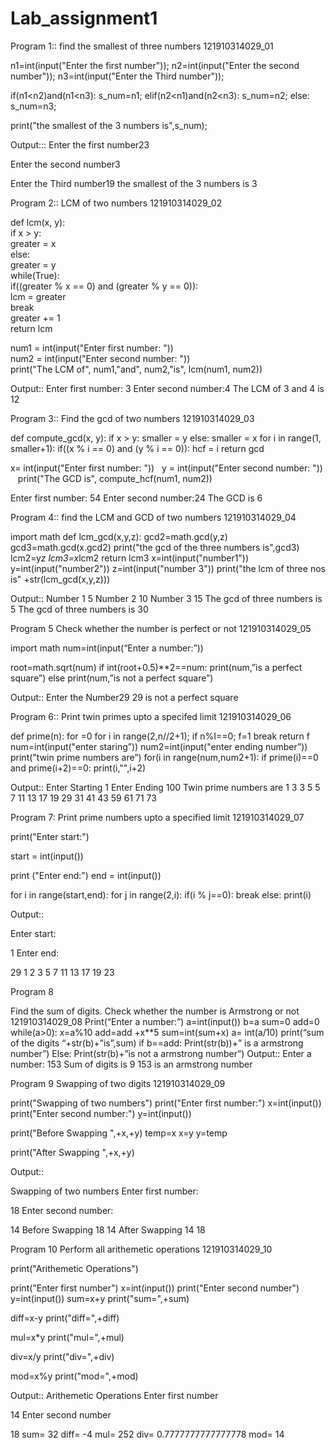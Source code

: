 # Lab_assignment1
Program 1::
find the smallest of three numbers 121910314029_01

n1=int(input("Enter the first number"));
n2=int(input("Enter the second number"));
n3=int(input("Enter the Third number"));

if(n1<n2)and(n1<n3):
    s_num=n1;
elif(n2<n1)and(n2<n3):
    s_num=n2;
else:
    s_num=n3;

print("the smallest of the 3 numbers is",s_num);

Output:::
Enter the first number23

Enter the second number3

Enter the Third number19
the smallest of the 3 numbers is 3


Program 2::
LCM of two numbers 121910314029_02


def lcm(x, y):  
   if x > y:  
       greater = x  
   else:  
       greater = y  
  while(True):  
       if((greater % x == 0) and (greater % y == 0)):  
           lcm = greater  
           break  
       greater += 1  
   return lcm  
  
  
num1 = int(input("Enter first number: "))  
num2 = int(input("Enter second number: "))  
print("The LCM of", num1,"and", num2,"is", lcm(num1, num2))  


Output::
Enter first number: 3
Enter second number:4
The LCM of 3 and 4 is 12

Program 3::
Find the gcd of two numbers 121910314029_03

def compute_gcd(x, y): 
if x > y: 
smaller = y 
else:
smaller = x 
for i in range(1, smaller+1):
        if((x % i == 0) and (y % i == 0)):
            hcf = i 
    return gcd
    
x= int(input("Enter first number: "))  
y = int(input("Enter second number: "))  
 print("The GCD is", compute_hcf(num1, num2))
 
 Enter first number: 54
 Enter second number:24
 The GCD is 6
 
 
 Program 4::
 find the LCM and GCD of two numbers 121910314029_04


import math
def lcm_gcd(x,y,z):
    gcd2=math.gcd(y,z)
    gcd3=math.gcd(x.gcd2)
    print("the gcd of the three numbers is",gcd3)
    lcm2=y*z
    lcm3=x*lcm2
    return lcm3
x=int(input("number1"))
y=int(input("number2"))
z=int(input("number 3"))
print("the lcm of three nos is" +str(lcm_gcd(x,y,z)))

Output::
Number 1 5
Number 2 10
Number 3 15
The gcd of three numbers is 5
The gcd of three numbers is 30

Program 5
Check whether the number is perfect or not 121910314029_05

import math
num=int(input(“Enter a number:”))

root=math.sqrt(num)
if
int(root+0.5)**2==num:
print(num,”is a perfect square”)
else
print(num,”is not a perfect square”)



Output::
Enter the Number29
29 is not a perfect square


Program 6::
Print twin primes upto a specifed limit 121910314029_06

def prime(n):
for =0
for i in range(2,n//2+1);
if n%I==0;
f=1
break
return f
num=int(input("enter staring”))
num2=int(input("enter ending number”))
print("twin prime numbers are”)
for(i in range(num,num2+1):
if prime(i)==0 and prime(i+2)==0:
print(i,"",i+2)

Output::
Enter Starting 1
Enter Ending 100
Twin prime numbers are
1  3
3  5
5  7
11  13
17  19
29  31
41  43
59  61
71  73

Program 7:
Print prime numbers upto a specified limit 121910314029_07



print("Enter start:")


start = int(input())

print ("Enter end:")
end = int(input())

for i in range(start,end): 
	for j in range(2,i): 
		if(i % j==0): 
			break
	else: 
		print(i) 


Output::


Enter start:

1
Enter end:

29
1
2
3
5
7
11
13
17
19
23

Program 8

Find the sum of digits. Check whether the number is Armstrong or not 121910314029_08
Print(“Enter a number:”)
a=int(input())
b=a
sum=0
add=0
while(a>0):
x=a%10
add=add +x**5
sum=int(sum+x)
a= int(a/10)
print(“sum of the digits “+str(b)+”is”,sum)
if b==add:
Print(str(b))+” is a armstrong number”)
Else:
Print(str(b)+”is not a armstrong number”)
 Output::
Enter a number:
153
Sum of digits is 9
153  is an armstrong number


Program 9 
Swapping of two digits 121910314029_09


print("Swapping of two numbers")
print("Enter first number:")
x=int(input())
print("Enter second number:")
y=int(input())

print("Before Swapping ",+x,+y)
temp=x
x=y
y=temp

print("After Swapping ",+x,+y)

Output::

Swapping of two numbers
Enter first number:

18
Enter second number:

14
Before Swapping  18 14
After Swapping  14 18

Program 10
Perform all arithemetic operations 121910314029_10

print("Arithemetic Operations")

print("Enter first number")
x=int(input())
print("Enter second number")
y=int(input())
sum=x+y
print("sum=",+sum)

diff=x-y
print("diff=",+diff)

mul=x*y
print("mul=",+mul)

div=x/y
print("div=",+div)

mod=x%y
print("mod=",+mod)

Output::
Arithemetic Operations
Enter first number

14
Enter second number

18
sum= 32
diff= -4
mul= 252
div= 0.7777777777777778
mod= 14


